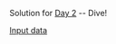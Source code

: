 Solution for [Day 2](https://adventofcode.com/2021/day/2) -- Dive!

[Input data](../../../../../resources/day02input.txt)
